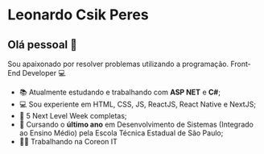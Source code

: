# Leonardo Csik Peres

## Olá pessoal 👋
Sou apaixonado por resolver problemas utilizando a programação.
Front-End Developer 💻

- 📚  Atualmente estudando e trabalhando com **ASP NET** e **C#**;
- 💻  Sou experiente em HTML, CSS, JS, ReactJS, React Native e NextJS;
- 🚀  5 Next Level Week completas;
- 📘  Cursando o **último ano** em Desenvolvimento de Sistemas (Integrado ao Ensino Médio) pela Escola Técnica Estadual de São Paulo;
- 👨‍💻  Trabalhando na Coreon IT


